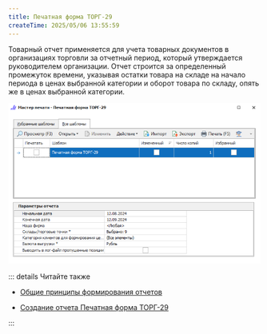 ```yaml
---
title: Печатная форма ТОРГ-29
createTime: 2025/05/06 13:55:59
---
```

Товарный отчет применяется для учета товарных документов в организациях торговли за отчетный период, который утверждается руководителем организации. Отчет строится за определенный промежуток времени, указывая остатки товара на складе на начало периода в ценах выбранной категории и оборот товара по складу, опять же в ценах выбранной категории.

![](../../../assets/specification/pechatnaya_forma_torg_29_1.png)

::: details Читайте также

- [Общие принципы формирования отчетов](../obshchie_printsipy_formirovaniya_otchetov.md)

- [Создание отчета Печатная форма ТОРГ-29](../../../work/otchety/skladskie_otchety/pechatnaya_forma_torg-29.md)

:::